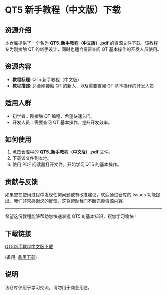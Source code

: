 # QT5 新手教程（中文版）下载

## 资源介绍

本仓库提供了一个名为 **QT5_新手教程（中文版）.pdf** 的资源文件下载。该教程专为刚接触 QT 的新手设计，同时也适合需要查阅 QT 基本操作的开发人员使用。

## 资源内容

- **教程标题**: QT5 新手教程（中文版）
- **教程描述**: 适合刚接触 QT 的新人，以及需要查阅 QT 基本操作的开发人员

## 适用人群

- 初学者：刚接触 QT 编程，希望快速入门。
- 开发人员：需要查阅 QT 基本操作，提升开发效率。

## 如何使用

1. 点击仓库中的 **QT5_新手教程（中文版）.pdf** 文件。
2. 下载该文件到本地。
3. 使用 PDF 阅读器打开文件，开始学习 QT5 的基本操作。

## 贡献与反馈

如果您在使用过程中发现任何问题或有改进建议，欢迎通过仓库的 Issues 功能提出。我们非常感谢您的反馈，这将帮助我们不断完善资源内容。

---

希望这份教程能够帮助您快速掌握 QT5 的基本知识，祝您学习愉快！

## 下载链接
[QT5新手教程中文版下载](https://pan.quark.cn/s/b16238a03d6d) 

(备用: [备用下载](https://pan.baidu.com/s/1jYe-7tvB0wEMo_Q5mrIg2w?pwd=4nzi))

## 说明

该仓库仅用于学习交流，请勿用于商业用途。
